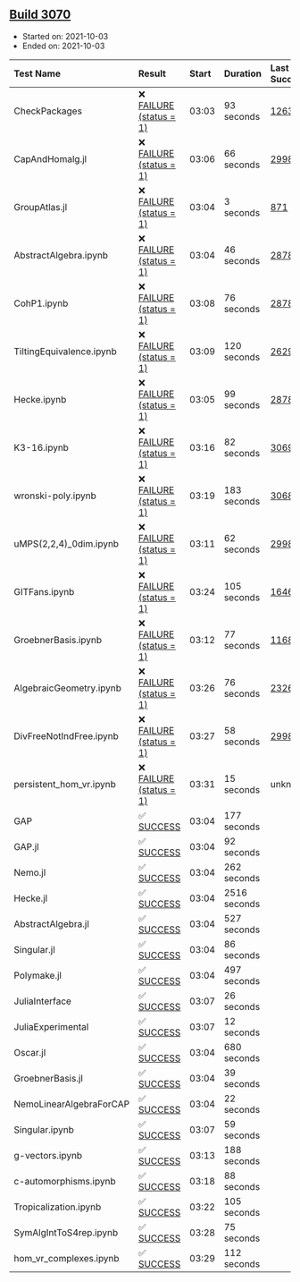 ## [Build 3070](https://oscarci.mathematik.uni-kl.de/job/oscar-stable/3070/)

* Started on: 2021-10-03
* Ended on: 2021-10-03

| Test Name    | Result | Start | Duration | Last Success | First Failure |
|:-------------|:-------|:------|:---------|:-------------|:--------------|
| CheckPackages | ❌ [FAILURE (status = 1)](https://oscarci.mathematik.uni-kl.de/job/oscar-stable/3070/artifact/logs/build-3070/CheckPackages.log) | 03:03 | 93 seconds | [1263](https://oscarci.mathematik.uni-kl.de/job/oscar-stable/1263/) | [1264](https://oscarci.mathematik.uni-kl.de/job/oscar-stable/1264/) |
| CapAndHomalg.jl | ❌ [FAILURE (status = 1)](https://oscarci.mathematik.uni-kl.de/job/oscar-stable/3070/artifact/logs/build-3070/CapAndHomalg.jl.log) | 03:06 | 66 seconds | [2998](https://oscarci.mathematik.uni-kl.de/job/oscar-stable/2998/) | [2999](https://oscarci.mathematik.uni-kl.de/job/oscar-stable/2999/) |
| GroupAtlas.jl | ❌ [FAILURE (status = 1)](https://oscarci.mathematik.uni-kl.de/job/oscar-stable/3070/artifact/logs/build-3070/GroupAtlas.jl.log) | 03:04 | 3 seconds | [871](https://oscarci.mathematik.uni-kl.de/job/oscar-stable/871/) | [872](https://oscarci.mathematik.uni-kl.de/job/oscar-stable/872/) |
| AbstractAlgebra.ipynb | ❌ [FAILURE (status = 1)](https://oscarci.mathematik.uni-kl.de/job/oscar-stable/3070/artifact/logs/build-3070/AbstractAlgebra.ipynb.log) | 03:04 | 46 seconds | [2878](https://oscarci.mathematik.uni-kl.de/job/oscar-stable/2878/) | [2879](https://oscarci.mathematik.uni-kl.de/job/oscar-stable/2879/) |
| CohP1.ipynb | ❌ [FAILURE (status = 1)](https://oscarci.mathematik.uni-kl.de/job/oscar-stable/3070/artifact/logs/build-3070/CohP1.ipynb.log) | 03:08 | 76 seconds | [2878](https://oscarci.mathematik.uni-kl.de/job/oscar-stable/2878/) | [2879](https://oscarci.mathematik.uni-kl.de/job/oscar-stable/2879/) |
| TiltingEquivalence.ipynb | ❌ [FAILURE (status = 1)](https://oscarci.mathematik.uni-kl.de/job/oscar-stable/3070/artifact/logs/build-3070/TiltingEquivalence.ipynb.log) | 03:09 | 120 seconds | [2629](https://oscarci.mathematik.uni-kl.de/job/oscar-stable/2629/) | [2630](https://oscarci.mathematik.uni-kl.de/job/oscar-stable/2630/) |
| Hecke.ipynb | ❌ [FAILURE (status = 1)](https://oscarci.mathematik.uni-kl.de/job/oscar-stable/3070/artifact/logs/build-3070/Hecke.ipynb.log) | 03:05 | 99 seconds | [2878](https://oscarci.mathematik.uni-kl.de/job/oscar-stable/2878/) | [2879](https://oscarci.mathematik.uni-kl.de/job/oscar-stable/2879/) |
| K3-16.ipynb | ❌ [FAILURE (status = 1)](https://oscarci.mathematik.uni-kl.de/job/oscar-stable/3070/artifact/logs/build-3070/K3-16.ipynb.log) | 03:16 | 82 seconds | [3069](https://oscarci.mathematik.uni-kl.de/job/oscar-stable/3069/) | [3070](https://oscarci.mathematik.uni-kl.de/job/oscar-stable/3070/) |
| wronski-poly.ipynb | ❌ [FAILURE (status = 1)](https://oscarci.mathematik.uni-kl.de/job/oscar-stable/3070/artifact/logs/build-3070/wronski-poly.ipynb.log) | 03:19 | 183 seconds | [3068](https://oscarci.mathematik.uni-kl.de/job/oscar-stable/3068/) | [3069](https://oscarci.mathematik.uni-kl.de/job/oscar-stable/3069/) |
| uMPS(2,2,4)_0dim.ipynb | ❌ [FAILURE (status = 1)](https://oscarci.mathematik.uni-kl.de/job/oscar-stable/3070/artifact/logs/build-3070/uMPS-2-2-4-_0dim.ipynb.log) | 03:11 | 62 seconds | [2998](https://oscarci.mathematik.uni-kl.de/job/oscar-stable/2998/) | [2999](https://oscarci.mathematik.uni-kl.de/job/oscar-stable/2999/) |
| GITFans.ipynb | ❌ [FAILURE (status = 1)](https://oscarci.mathematik.uni-kl.de/job/oscar-stable/3070/artifact/logs/build-3070/GITFans.ipynb.log) | 03:24 | 105 seconds | [1646](https://oscarci.mathematik.uni-kl.de/job/oscar-stable/1646/) | [1647](https://oscarci.mathematik.uni-kl.de/job/oscar-stable/1647/) |
| GroebnerBasis.ipynb | ❌ [FAILURE (status = 1)](https://oscarci.mathematik.uni-kl.de/job/oscar-stable/3070/artifact/logs/build-3070/GroebnerBasis.ipynb.log) | 03:12 | 77 seconds | [1168](https://oscarci.mathematik.uni-kl.de/job/oscar-stable/1168/) | [1169](https://oscarci.mathematik.uni-kl.de/job/oscar-stable/1169/) |
| AlgebraicGeometry.ipynb | ❌ [FAILURE (status = 1)](https://oscarci.mathematik.uni-kl.de/job/oscar-stable/3070/artifact/logs/build-3070/AlgebraicGeometry.ipynb.log) | 03:26 | 76 seconds | [2326](https://oscarci.mathematik.uni-kl.de/job/oscar-stable/2326/) | [2327](https://oscarci.mathematik.uni-kl.de/job/oscar-stable/2327/) |
| DivFreeNotIndFree.ipynb | ❌ [FAILURE (status = 1)](https://oscarci.mathematik.uni-kl.de/job/oscar-stable/3070/artifact/logs/build-3070/DivFreeNotIndFree.ipynb.log) | 03:27 | 58 seconds | [2998](https://oscarci.mathematik.uni-kl.de/job/oscar-stable/2998/) | [2999](https://oscarci.mathematik.uni-kl.de/job/oscar-stable/2999/) |
| persistent_hom_vr.ipynb | ❌ [FAILURE (status = 1)](https://oscarci.mathematik.uni-kl.de/job/oscar-stable/3070/artifact/logs/build-3070/persistent_hom_vr.ipynb.log) | 03:31 | 15 seconds | unknown | unknown |
| GAP | ✅ [SUCCESS](https://oscarci.mathematik.uni-kl.de/job/oscar-stable/3070/artifact/logs/build-3070/GAP.log) | 03:04 | 177 seconds |  |  |
| GAP.jl | ✅ [SUCCESS](https://oscarci.mathematik.uni-kl.de/job/oscar-stable/3070/artifact/logs/build-3070/GAP.jl.log) | 03:04 | 92 seconds |  |  |
| Nemo.jl | ✅ [SUCCESS](https://oscarci.mathematik.uni-kl.de/job/oscar-stable/3070/artifact/logs/build-3070/Nemo.jl.log) | 03:04 | 262 seconds |  |  |
| Hecke.jl | ✅ [SUCCESS](https://oscarci.mathematik.uni-kl.de/job/oscar-stable/3070/artifact/logs/build-3070/Hecke.jl.log) | 03:04 | 2516 seconds |  |  |
| AbstractAlgebra.jl | ✅ [SUCCESS](https://oscarci.mathematik.uni-kl.de/job/oscar-stable/3070/artifact/logs/build-3070/AbstractAlgebra.jl.log) | 03:04 | 527 seconds |  |  |
| Singular.jl | ✅ [SUCCESS](https://oscarci.mathematik.uni-kl.de/job/oscar-stable/3070/artifact/logs/build-3070/Singular.jl.log) | 03:04 | 86 seconds |  |  |
| Polymake.jl | ✅ [SUCCESS](https://oscarci.mathematik.uni-kl.de/job/oscar-stable/3070/artifact/logs/build-3070/Polymake.jl.log) | 03:04 | 497 seconds |  |  |
| JuliaInterface | ✅ [SUCCESS](https://oscarci.mathematik.uni-kl.de/job/oscar-stable/3070/artifact/logs/build-3070/JuliaInterface.log) | 03:07 | 26 seconds |  |  |
| JuliaExperimental | ✅ [SUCCESS](https://oscarci.mathematik.uni-kl.de/job/oscar-stable/3070/artifact/logs/build-3070/JuliaExperimental.log) | 03:07 | 12 seconds |  |  |
| Oscar.jl | ✅ [SUCCESS](https://oscarci.mathematik.uni-kl.de/job/oscar-stable/3070/artifact/logs/build-3070/Oscar.jl.log) | 03:04 | 680 seconds |  |  |
| GroebnerBasis.jl | ✅ [SUCCESS](https://oscarci.mathematik.uni-kl.de/job/oscar-stable/3070/artifact/logs/build-3070/GroebnerBasis.jl.log) | 03:04 | 39 seconds |  |  |
| NemoLinearAlgebraForCAP | ✅ [SUCCESS](https://oscarci.mathematik.uni-kl.de/job/oscar-stable/3070/artifact/logs/build-3070/NemoLinearAlgebraForCAP.log) | 03:04 | 22 seconds |  |  |
| Singular.ipynb | ✅ [SUCCESS](https://oscarci.mathematik.uni-kl.de/job/oscar-stable/3070/artifact/logs/build-3070/Singular.ipynb.log) | 03:07 | 59 seconds |  |  |
| g-vectors.ipynb | ✅ [SUCCESS](https://oscarci.mathematik.uni-kl.de/job/oscar-stable/3070/artifact/logs/build-3070/g-vectors.ipynb.log) | 03:13 | 188 seconds |  |  |
| c-automorphisms.ipynb | ✅ [SUCCESS](https://oscarci.mathematik.uni-kl.de/job/oscar-stable/3070/artifact/logs/build-3070/c-automorphisms.ipynb.log) | 03:18 | 88 seconds |  |  |
| Tropicalization.ipynb | ✅ [SUCCESS](https://oscarci.mathematik.uni-kl.de/job/oscar-stable/3070/artifact/logs/build-3070/Tropicalization.ipynb.log) | 03:22 | 105 seconds |  |  |
| SymAlgIntToS4rep.ipynb | ✅ [SUCCESS](https://oscarci.mathematik.uni-kl.de/job/oscar-stable/3070/artifact/logs/build-3070/SymAlgIntToS4rep.ipynb.log) | 03:28 | 75 seconds |  |  |
| hom_vr_complexes.ipynb | ✅ [SUCCESS](https://oscarci.mathematik.uni-kl.de/job/oscar-stable/3070/artifact/logs/build-3070/hom_vr_complexes.ipynb.log) | 03:29 | 112 seconds |  |  |
